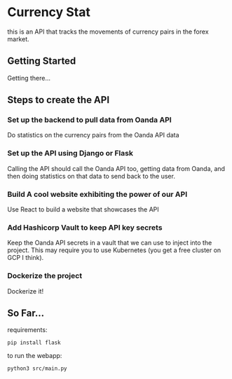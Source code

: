 # Currency Stat

this is an API that tracks the movements of currency pairs in the forex market.

## Getting Started 

Getting there...

## Steps to create the API

### Set up the backend to pull data from Oanda API

Do statistics on the currency pairs from the Oanda API data

### Set up the API using Django or Flask

Calling the API should call the Oanda API too, getting data from Oanda,
and then doing statistics on that data to send back to the user.

### Build A cool website exhibiting the power of our API

Use React to build a website that showcases the API

### Add Hashicorp Vault to keep API key secrets

Keep the Oanda API secrets in a vault that we can use to inject into 
the project. This may require you to use Kubernetes (you get a free cluster on GCP I think).

### Dockerize the project

Dockerize it!

## So Far...

requirements:
```
pip install flask
```

to run the webapp:
```
python3 src/main.py
```
